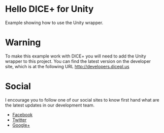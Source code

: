 Hello DICE+ for Unity
======================

Example showing how to use the Unity wrapper.

# Warning
To make this example work with DICE+ you will need to add the Unity wrapper to this project. You can find the latest version on the developer site, which is at the following URL http://developers.dicepl.us

# Social
I encourage you to follow one of our social sites to know first hand what are the latest updates in our development team. 

- [Facebook](https://www.facebook.com/DICEPlusDev)
- [Twitter](https://twitter.com/dicePlusDev)
- [Google+](https://plus.google.com/u/1/103750098537620175848)